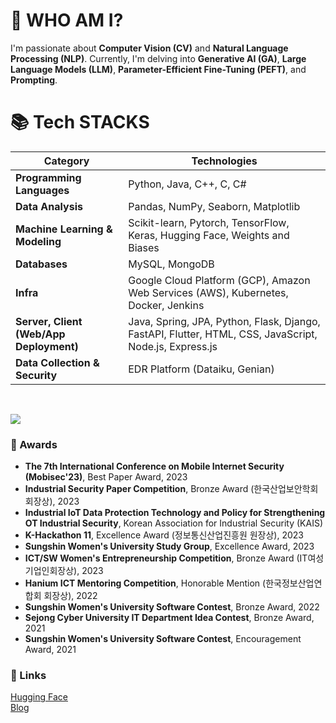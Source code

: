 # 🙋 WHO AM I?

I'm passionate about **Computer Vision (CV)** and **Natural Language Processing (NLP)**. 
Currently, I'm delving into **Generative AI (GA)**, **Large Language Models (LLM)**, **Parameter-Efficient Fine-Tuning (PEFT)**, and **Prompting**.


# 📚 Tech STACKS

| **Category**                         | **Technologies**                                                                                                     |
|--------------------------------------|---------------------------------------------------------------------------------------------------------------------|
| **Programming Languages**            | Python, Java, C++, C, C#                                                                                            |
| **Data Analysis**                    | Pandas, NumPy, Seaborn, Matplotlib                                                                                  |
| **Machine Learning & Modeling**      | Scikit-learn, Pytorch, TensorFlow, Keras, Hugging Face, Weights and Biases                                          |
| **Databases**                        | MySQL, MongoDB                                                                                                      |
| **Infra**                            | Google Cloud Platform (GCP), Amazon Web Services (AWS), Kubernetes, Docker, Jenkins                                 |
| **Server, Client (Web/App Deployment)** | Java, Spring, JPA, Python, Flask, Django, FastAPI, Flutter, HTML, CSS, JavaScript, Node.js, Express.js             |
| **Data Collection & Security**       | EDR Platform (Dataiku, Genian)                                                                                      |

<br>

<a href="https://hits.seeyoufarm.com"><img src="https://hits.seeyoufarm.com/api/count/incr/badge.svg?url=https%3A%2F%2Fgithub.com%2Fhaeun161%2Fhit-counter&count_bg=%2379C83D&title_bg=%23555555&icon=&icon_color=%23FFFEFE&title=hits&edge_flat=false"/></a>

### 🏅 Awards

- **The 7th International Conference on Mobile Internet Security (Mobisec'23)**, Best Paper Award, 2023
- **Industrial Security Paper Competition**, Bronze Award (한국산업보안학회 회장상), 2023
- **Industrial IoT Data Protection Technology and Policy for Strengthening OT Industrial Security**, Korean Association for Industrial Security (KAIS)
- **K-Hackathon 11**, Excellence Award (정보통신산업진흥원 원장상), 2023
- **Sungshin Women's University Study Group**, Excellence Award, 2023
- **ICT/SW Women's Entrepreneurship Competition**, Bronze Award (IT여성기업인회장상), 2023
- **Hanium ICT Mentoring Competition**, Honorable Mention (한국정보산업연합회 회장상), 2022
- **Sungshin Women's University Software Contest**, Bronze Award, 2022
- **Sejong Cyber University IT Department Idea Contest**, Bronze Award, 2021
- **Sungshin Women's University Software Contest**, Encouragement Award, 2021

### 🔗 Links

[Hugging Face](https://huggingface.co/haeun161)  
[Blog](https://haeun161.tistory.com/)

</div>
